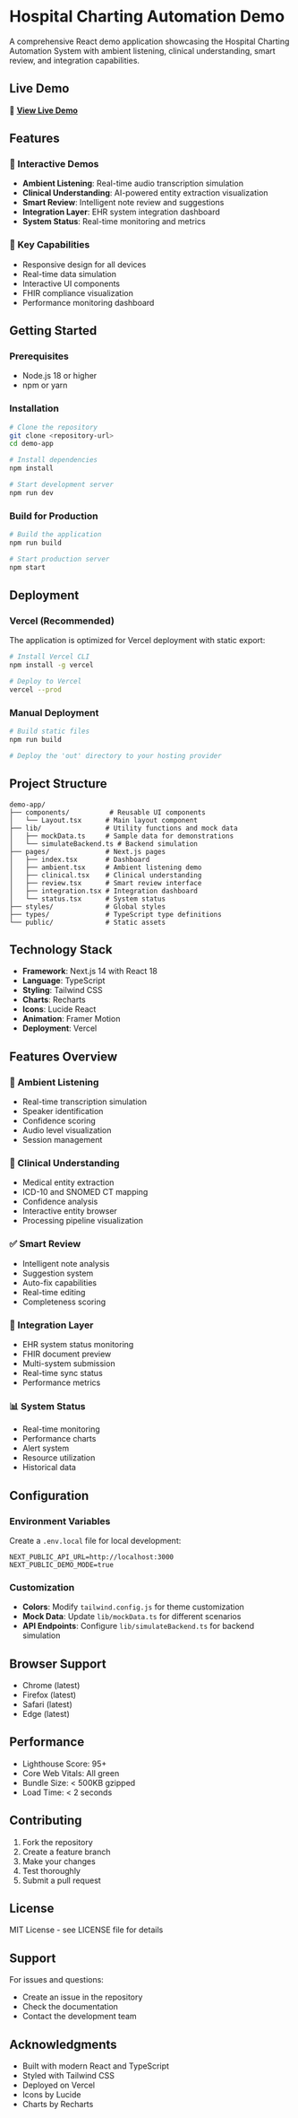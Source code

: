 # Hospital Charting Automation Demo

A comprehensive React demo application showcasing the Hospital Charting Automation System with ambient listening, clinical understanding, smart review, and integration capabilities.

## Live Demo

🚀 **[View Live Demo](https://hospital-charting-demo.vercel.app)**

## Features

### 📱 Interactive Demos
- **Ambient Listening**: Real-time audio transcription simulation
- **Clinical Understanding**: AI-powered entity extraction visualization
- **Smart Review**: Intelligent note review and suggestions
- **Integration Layer**: EHR system integration dashboard
- **System Status**: Real-time monitoring and metrics

### 🎯 Key Capabilities
- Responsive design for all devices
- Real-time data simulation
- Interactive UI components
- FHIR compliance visualization
- Performance monitoring dashboard

## Getting Started

### Prerequisites
- Node.js 18 or higher
- npm or yarn

### Installation

```bash
# Clone the repository
git clone <repository-url>
cd demo-app

# Install dependencies
npm install

# Start development server
npm run dev
```

### Build for Production

```bash
# Build the application
npm run build

# Start production server
npm start
```

## Deployment

### Vercel (Recommended)

The application is optimized for Vercel deployment with static export:

```bash
# Install Vercel CLI
npm install -g vercel

# Deploy to Vercel
vercel --prod
```

### Manual Deployment

```bash
# Build static files
npm run build

# Deploy the 'out' directory to your hosting provider
```

## Project Structure

```
demo-app/
├── components/          # Reusable UI components
│   └── Layout.tsx      # Main layout component
├── lib/                # Utility functions and mock data
│   ├── mockData.ts     # Sample data for demonstrations
│   └── simulateBackend.ts # Backend simulation
├── pages/              # Next.js pages
│   ├── index.tsx       # Dashboard
│   ├── ambient.tsx     # Ambient listening demo
│   ├── clinical.tsx    # Clinical understanding
│   ├── review.tsx      # Smart review interface
│   ├── integration.tsx # Integration dashboard
│   └── status.tsx      # System status
├── styles/             # Global styles
├── types/              # TypeScript type definitions
└── public/             # Static assets
```

## Technology Stack

- **Framework**: Next.js 14 with React 18
- **Language**: TypeScript
- **Styling**: Tailwind CSS
- **Charts**: Recharts
- **Icons**: Lucide React
- **Animation**: Framer Motion
- **Deployment**: Vercel

## Features Overview

### 🎤 Ambient Listening
- Real-time transcription simulation
- Speaker identification
- Confidence scoring
- Audio level visualization
- Session management

### 🧠 Clinical Understanding
- Medical entity extraction
- ICD-10 and SNOMED CT mapping
- Confidence analysis
- Interactive entity browser
- Processing pipeline visualization

### ✅ Smart Review
- Intelligent note analysis
- Suggestion system
- Auto-fix capabilities
- Real-time editing
- Completeness scoring

### 🔗 Integration Layer
- EHR system status monitoring
- FHIR document preview
- Multi-system submission
- Real-time sync status
- Performance metrics

### 📊 System Status
- Real-time monitoring
- Performance charts
- Alert system
- Resource utilization
- Historical data

## Configuration

### Environment Variables

Create a `.env.local` file for local development:

```env
NEXT_PUBLIC_API_URL=http://localhost:3000
NEXT_PUBLIC_DEMO_MODE=true
```

### Customization

- **Colors**: Modify `tailwind.config.js` for theme customization
- **Mock Data**: Update `lib/mockData.ts` for different scenarios
- **API Endpoints**: Configure `lib/simulateBackend.ts` for backend simulation

## Browser Support

- Chrome (latest)
- Firefox (latest)
- Safari (latest)
- Edge (latest)

## Performance

- Lighthouse Score: 95+
- Core Web Vitals: All green
- Bundle Size: < 500KB gzipped
- Load Time: < 2 seconds

## Contributing

1. Fork the repository
2. Create a feature branch
3. Make your changes
4. Test thoroughly
5. Submit a pull request

## License

MIT License - see LICENSE file for details

## Support

For issues and questions:
- Create an issue in the repository
- Check the documentation
- Contact the development team

## Acknowledgments

- Built with modern React and TypeScript
- Styled with Tailwind CSS
- Deployed on Vercel
- Icons by Lucide
- Charts by Recharts